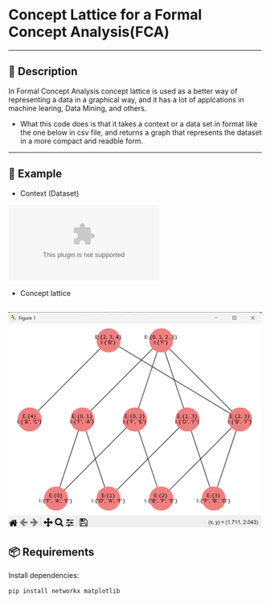 # Concept Lattice for a Formal Concept Analysis(FCA)
---

## 📘 Description

In Formal Concept Analysis concept lattice is used as a better way of representing 
a data in a graphical way, and it has a lot of applcations in machine learing, Data Mining, and others.

- What this code does is that it takes a context or a data set in format like the one below in csv file, 
and returns a graph that represents the dataset in a more compact and readble form.


---

## 🧾 Example

- Context (Dataset)

![context](test_df.csv)
- Concept lattice

![Concept Lattice](example.png)
---

## 📦 Requirements

Install dependencies:

```bash
pip install networkx matplotlib
